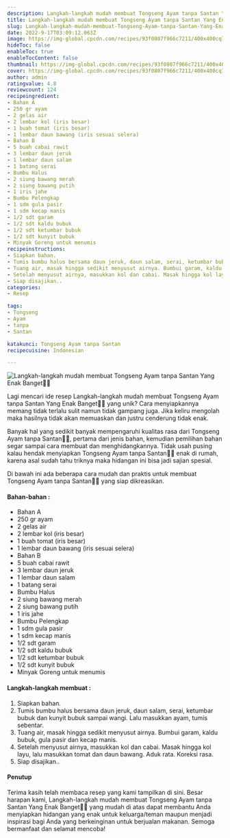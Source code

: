 ```yaml
---
description: Langkah-langkah mudah membuat Tongseng Ayam tanpa Santan Yang Enak Banget"
title: Langkah-langkah mudah membuat Tongseng Ayam tanpa Santan Yang Enak Banget
slug: Langkah-langkah-mudah-membuat-Tongseng-Ayam-tanpa-Santan-Yang-Enak-Banget
date: 2022-9-17T03:09:12.063Z
image: https://img-global.cpcdn.com/recipes/93f0807f966c7211/400x400cq70/photo.jpg
hideToc: false
enableToc: true
enableTocContent: false
thumbnail: https://img-global.cpcdn.com/recipes/93f0807f966c7211/400x400cq70/photo.jpg
cover: https://img-global.cpcdn.com/recipes/93f0807f966c7211/400x400cq70/photo.jpg
author: admin
ratingvalue: 4.8
reviewcount: 124
recipeingredient:
- Bahan A
- 250 gr ayam
- 2 gelas air
- 2 lembar kol (iris besar)
- 1 buah tomat (iris besar)
- 1 lembar daun bawang (iris sesuai selera)
- Bahan B
- 5 buah cabai rawit
- 3 lembar daun jeruk
- 1 lembar daun salam
- 1 batang serai
- Bumbu Halus
- 2 siung bawang merah
- 2 siung bawang putih
- 1 iris jahe
- Bumbu Pelengkap
- 1 sdm gula pasir
- 1 sdm kecap manis
- 1/2 sdt garam
- 1/2 sdt kaldu bubuk
- 1/2 sdt ketumbar bubuk
- 1/2 sdt kunyit bubuk
- Minyak Goreng untuk menumis
recipeinstructions:
- Siapkan bahan.
- Tumis bumbu halus bersama daun jeruk, daun salam, serai, ketumbar bubuk dan kunyit bubuk sampai wangi. Lalu masukkan ayam, tumis sebentar.
- Tuang air, masak hingga sedikit menyusut airnya. Bumbui garam, kaldu bubuk, gula pasir dan kecap manis.
- Setelah menyusut airnya, masukkan kol dan cabai. Masak hingga kol layu, lalu masukkan tomat dan daun bawang. Aduk rata. Koreksi rasa.
- Siap disajikan..
categories:
- Resep

tags:
- Tongseng
- Ayam
- tanpa
- Santan

katakunci: Tongseng Ayam tanpa Santan
recipecuisine: Indonesian

---
```


![Langkah-langkah mudah membuat Tongseng Ayam tanpa Santan Yang Enak Banget👩‍🍳](https://img-global.cpcdn.com/recipes/93f0807f966c7211/400x400cq70/photo.jpg)

Lagi mencari ide resep Langkah-langkah mudah membuat Tongseng Ayam tanpa Santan Yang Enak Banget👩‍🍳 yang unik? Cara menyiapkannya memang tidak terlalu sulit namun tidak gampang juga. Jika keliru mengolah maka hasilnya tidak akan memuaskan dan justru cenderung tidak enak.

Banyak hal yang sedikit banyak mempengaruhi kualitas rasa dari Tongseng Ayam tanpa Santan👩‍🍳, pertama dari jenis bahan, kemudian pemilihan bahan segar sampai cara membuat dan menghidangkannya. Tidak usah pusing kalau hendak menyiapkan Tongseng Ayam tanpa Santan👩‍🍳 enak di rumah, karena asal sudah tahu triknya maka hidangan ini bisa jadi sajian spesial.

Di bawah ini ada beberapa cara mudah dan praktis untuk membuat Tongseng Ayam tanpa Santan👩‍🍳 yang siap dikreasikan.

<!--inarticleads1-->

#### Bahan-bahan :

- Bahan A
- 250 gr ayam
- 2 gelas air
- 2 lembar kol (iris besar)
- 1 buah tomat (iris besar)
- 1 lembar daun bawang (iris sesuai selera)
- Bahan B
- 5 buah cabai rawit
- 3 lembar daun jeruk
- 1 lembar daun salam
- 1 batang serai
- Bumbu Halus
- 2 siung bawang merah
- 2 siung bawang putih
- 1 iris jahe
- Bumbu Pelengkap
- 1 sdm gula pasir
- 1 sdm kecap manis
- 1/2 sdt garam
- 1/2 sdt kaldu bubuk
- 1/2 sdt ketumbar bubuk
- 1/2 sdt kunyit bubuk
- Minyak Goreng untuk menumis

<!--inarticleads2-->

#### Langkah-langkah membuat :

1. Siapkan bahan.
1. Tumis bumbu halus bersama daun jeruk, daun salam, serai, ketumbar bubuk dan kunyit bubuk sampai wangi. Lalu masukkan ayam, tumis sebentar.
1. Tuang air, masak hingga sedikit menyusut airnya. Bumbui garam, kaldu bubuk, gula pasir dan kecap manis.
1. Setelah menyusut airnya, masukkan kol dan cabai. Masak hingga kol layu, lalu masukkan tomat dan daun bawang. Aduk rata. Koreksi rasa.
1. Siap disajikan..

#### Penutup

Terima kasih telah membaca resep yang kami tampilkan di sini. Besar harapan kami, Langkah-langkah mudah membuat Tongseng Ayam tanpa Santan Yang Enak Banget👩‍🍳 yang mudah di atas dapat membantu Anda menyiapkan hidangan yang enak untuk keluarga/teman maupun menjadi inspirasi bagi Anda yang berkeinginan untuk berjualan makanan. Semoga bermanfaat dan selamat mencoba!